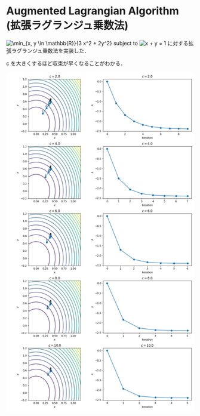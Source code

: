 # Augmented Lagrangian Algorithm (拡張ラグランジュ乗数法)

<img src="https://render.githubusercontent.com/render/math?math=%5Cdisplaystyle+%5Cmin_%7Bx%2C+y+%5Cin+%5Cmathbb%7BR%7D%7D%7B3+x%5E2+%2B+2y%5E2%7D" alt="\min_{x, y \in \mathbb{R}}{3 x^2 + 2y^2}"> subject to <img src="https://render.githubusercontent.com/render/math?math=%5Ctextstyle+x+%2B+y+%3D+1" alt="x + y = 1"> に対する拡張ラグランジュ乗数法を実装した．

c を大きくするほど収束が早くなることがわかる．

![output](output.png)